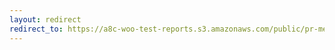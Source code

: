 ```yaml
---
layout: redirect
redirect_to: https://a8c-woo-test-reports.s3.amazonaws.com/public/pr-merge/39438/e2e/index.html
---
```

